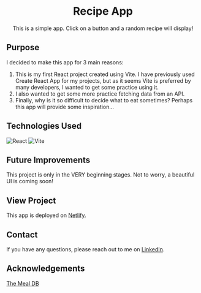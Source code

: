 <h1 align="center" id="readme-top">Recipe App</h1>

<p align="center">This is a simple app. Click on a button and a random recipe will display!</p>

## Purpose

I decided to make this app for 3 main reasons:
<ol>
  <li>This is my first React project created using Vite. I have previously used Create React App for my projects, but as it seems Vite is preferred by many developers, I wanted to get some practice using it.</li>

  <li>I also wanted to get some more practice fetching data from an API.</li>

  <li>Finally, why is it so difficult to decide what to eat sometimes? Perhaps this app will provide some inspiration...</li>
</ol>

## Technologies Used

![React](https://img.shields.io/badge/React-20232A?style=for-the-badge&logo=react&logoColor=61DAFB)
![Vite](https://img.shields.io/badge/-Vite-c1d6d6?logo=vite&style=for-the-badge)

## Future Improvements

This project is only in the VERY beginning stages. Not to worry, a beautiful UI is coming soon!

## View Project

This app is deployed on [Netlify](https://whatsfordinnertoday.netlify.app).

## Contact

If you have any questions, please reach out to me on [LinkedIn](https://www.linkedin.com/in/amberhunt955).

## Acknowledgements  

[The Meal DB](https://www.themealdb.com/api.php)
